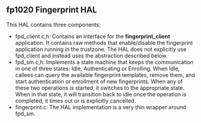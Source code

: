 fp1020 Fingerprint HAL
------------------------
This HAL contains three components:

- fpd_client.c,h: Contains an interface for the **fingerprint_client** application. It contains raw methods
that enable/disable the fingerprint application running in the trustzone. The HAL does not explicitly use
fpd_client and instead uses the abstraction described below.
- fpd_sm.c,h: Implements a state machine that keeps the communication in one of three states: Idle, Authenticating
or Enrolling. When Idle, callees can query the available fingerprint templates, remove them, and start authentication
or enrollment of new fingerprints. When any of these two operations is started, it switches to the appropriate state.
When in that state, it will transition back to idle once the operation is completed, it times out or is explicitly
cancelled.
- fingerprint.c: The HAL implementation is a very thin wrapper around fpd_sm.